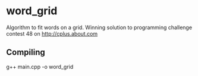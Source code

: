 word_grid
=========

Algorithm to fit words on a grid. Winning solution to programming challenge contest 48 on http://cplus.about.com


Compiling
---------

g++ main.cpp -o word_grid